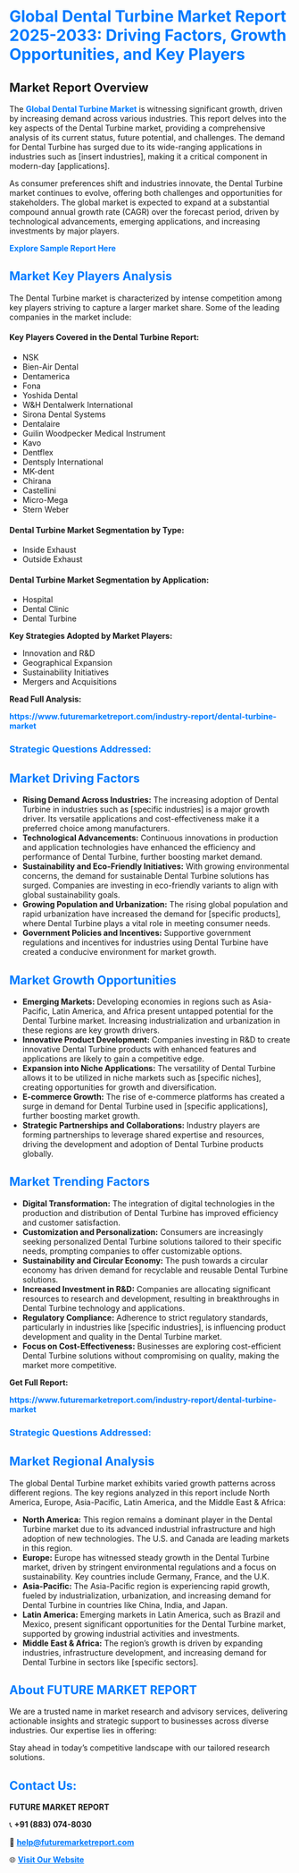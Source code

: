 <h1 style="color: #007BFF;">Global Dental Turbine Market Report 2025-2033: Driving Factors, Growth Opportunities, and Key Players</h1>

<section id="overview">
<h2>Market Report Overview</h2>
<p>The <a href="https://www.futuremarketreport.com/industry-report/dental-turbine-market" style="color: #007BFF; text-decoration: none;"><strong>Global Dental Turbine Market</strong></a> is witnessing significant growth, driven by increasing demand across various industries. This report delves into the key aspects of the Dental Turbine market, providing a comprehensive analysis of its current status, future potential, and challenges. The demand for Dental Turbine has surged due to its wide-ranging applications in industries such as [insert industries], making it a critical component in modern-day [applications].</p>
<p>As consumer preferences shift and industries innovate, the Dental Turbine market continues to evolve, offering both challenges and opportunities for stakeholders. The global market is expected to expand at a substantial compound annual growth rate (CAGR) over the forecast period, driven by technological advancements, emerging applications, and increasing investments by major players.</p>
</section>

<section id="overview">
<p><a href="https://www.futuremarketreport.com/request-sample/reportId=125130" style="color: #007BFF; text-decoration: none;"><strong>Explore Sample Report Here</strong></a></p>
</section>

<section id="key-players">
<h2 style="color: #007BFF;">Market Key Players Analysis</h2>
<p>The Dental Turbine market is characterized by intense competition among key players striving to capture a larger market share. Some of the leading companies in the market include:</p>
<h4>Key Players Covered in the Dental Turbine Report:</h4>
<ul><li>NSK</li><li>Bien-Air Dental</li><li>Dentamerica</li><li>Fona</li><li>Yoshida Dental</li><li>W&amp;H Dentalwerk International</li><li>Sirona Dental Systems</li><li>Dentalaire</li><li>Guilin Woodpecker Medical Instrument</li><li>Kavo</li><li>Dentflex</li><li>Dentsply International</li><li>MK-dent</li><li>Chirana</li><li>Castellini</li><li>Micro-Mega</li><li>Stern Weber</li></ul>
<h4>Dental Turbine Market Segmentation by Type:</h4>
<ul><li>Inside Exhaust</li><li>Outside Exhaust</li></ul>

<h4>Dental Turbine Market Segmentation by Application:</h4>
<ul><li>Hospital</li><li>Dental Clinic</li><li>Dental Turbine</li></ul>
<p><strong>Key Strategies Adopted by Market Players:</strong></p>
<ul>
<li>Innovation and R&D</li>
<li>Geographical Expansion</li>
<li>Sustainability Initiatives</li>
<li>Mergers and Acquisitions</li>
</ul>
</section>

<section>
<p><strong>Read Full Analysis: </strong></p><a href="https://www.futuremarketreport.com/industry-report/dental-turbine-market" style="color: #007BFF; text-decoration: none;"><strong>https://www.futuremarketreport.com/industry-report/dental-turbine-market</strong></a>
<h3 style="color: #007BFF;">Strategic Questions Addressed:</h3>
</section>

<section id="driving-factors">
<h2 style="color: #007BFF;">Market Driving Factors</h2>
<ul>
<li><strong>Rising Demand Across Industries:</strong> The increasing adoption of Dental Turbine in industries such as [specific industries] is a major growth driver. Its versatile applications and cost-effectiveness make it a preferred choice among manufacturers.</li>
<li><strong>Technological Advancements:</strong> Continuous innovations in production and application technologies have enhanced the efficiency and performance of Dental Turbine, further boosting market demand.</li>
<li><strong>Sustainability and Eco-Friendly Initiatives:</strong> With growing environmental concerns, the demand for sustainable Dental Turbine solutions has surged. Companies are investing in eco-friendly variants to align with global sustainability goals.</li>
<li><strong>Growing Population and Urbanization:</strong> The rising global population and rapid urbanization have increased the demand for [specific products], where Dental Turbine plays a vital role in meeting consumer needs.</li>
<li><strong>Government Policies and Incentives:</strong> Supportive government regulations and incentives for industries using Dental Turbine have created a conducive environment for market growth.</li>
</ul>
</section>

<section id="growth-opportunities">
<h2 style="color: #007BFF;">Market Growth Opportunities</h2>
<ul>
<li><strong>Emerging Markets:</strong> Developing economies in regions such as Asia-Pacific, Latin America, and Africa present untapped potential for the Dental Turbine market. Increasing industrialization and urbanization in these regions are key growth drivers.</li>
<li><strong>Innovative Product Development:</strong> Companies investing in R&D to create innovative Dental Turbine products with enhanced features and applications are likely to gain a competitive edge.</li>
<li><strong>Expansion into Niche Applications:</strong> The versatility of Dental Turbine allows it to be utilized in niche markets such as [specific niches], creating opportunities for growth and diversification.</li>
<li><strong>E-commerce Growth:</strong> The rise of e-commerce platforms has created a surge in demand for Dental Turbine used in [specific applications], further boosting market growth.</li>
<li><strong>Strategic Partnerships and Collaborations:</strong> Industry players are forming partnerships to leverage shared expertise and resources, driving the development and adoption of Dental Turbine products globally.</li>
</ul>
</section>

<section id="trending-factors">
<h2 style="color: #007BFF;">Market Trending Factors</h2>
<ul>
<li><strong>Digital Transformation:</strong> The integration of digital technologies in the production and distribution of Dental Turbine has improved efficiency and customer satisfaction.</li>
<li><strong>Customization and Personalization:</strong> Consumers are increasingly seeking personalized Dental Turbine solutions tailored to their specific needs, prompting companies to offer customizable options.</li>
<li><strong>Sustainability and Circular Economy:</strong> The push towards a circular economy has driven demand for recyclable and reusable Dental Turbine solutions.</li>
<li><strong>Increased Investment in R&D:</strong> Companies are allocating significant resources to research and development, resulting in breakthroughs in Dental Turbine technology and applications.</li>
<li><strong>Regulatory Compliance:</strong> Adherence to strict regulatory standards, particularly in industries like [specific industries], is influencing product development and quality in the Dental Turbine market.</li>
<li><strong>Focus on Cost-Effectiveness:</strong> Businesses are exploring cost-efficient Dental Turbine solutions without compromising on quality, making the market more competitive.</li>
</ul>
</section>

<section>
<p><strong>Get Full Report: </strong></p><a href="https://www.futuremarketreport.com/industry-report/dental-turbine-market" style="color: #007BFF; text-decoration: none;"><strong>https://www.futuremarketreport.com/industry-report/dental-turbine-market</strong></a>
<h3 style="color: #007BFF;">Strategic Questions Addressed:</h3>
</section>


<section id="regional-analysis">
<h2 style="color: #007BFF;">Market Regional Analysis</h2>
<p>The global Dental Turbine market exhibits varied growth patterns across different regions. The key regions analyzed in this report include North America, Europe, Asia-Pacific, Latin America, and the Middle East & Africa:</p>
<ul>
<li><strong>North America:</strong> This region remains a dominant player in the Dental Turbine market due to its advanced industrial infrastructure and high adoption of new technologies. The U.S. and Canada are leading markets in this region.</li>
<li><strong>Europe:</strong> Europe has witnessed steady growth in the Dental Turbine market, driven by stringent environmental regulations and a focus on sustainability. Key countries include Germany, France, and the U.K.</li>
<li><strong>Asia-Pacific:</strong> The Asia-Pacific region is experiencing rapid growth, fueled by industrialization, urbanization, and increasing demand for Dental Turbine in countries like China, India, and Japan.</li>
<li><strong>Latin America:</strong> Emerging markets in Latin America, such as Brazil and Mexico, present significant opportunities for the Dental Turbine market, supported by growing industrial activities and investments.</li>
<li><strong>Middle East & Africa:</strong> The region’s growth is driven by expanding industries, infrastructure development, and increasing demand for Dental Turbine in sectors like [specific sectors].</li>
</ul>
</section>

<footer>
<h2 style="color: #007BFF;">About FUTURE MARKET REPORT</h2>
<p>We are a trusted name in market research and advisory services, delivering actionable insights and strategic support to businesses across diverse industries. Our expertise lies in offering:</p>

<p>Stay ahead in today’s competitive landscape with our tailored research solutions.</p>

<h2 style="color: #007BFF;">Contact Us:</h2>
<p><strong>FUTURE MARKET REPORT</strong></p>
<p>📞 <strong>+91 (883) 074-8030</strong></p>
<p>📧 <strong><a href="mailto:help@futuremarketreport.com" style="color: #007BFF;">help@futuremarketreport.com</a></strong></p>
<p>🌐 <strong><a href="https://www.futuremarketreport.com/" style="color: #007BFF;">Visit Our Website</a></strong></p>
</footer>